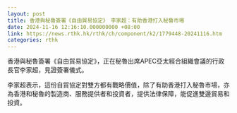 ```yaml
---
layout: post
title: 香港與秘魯簽署《自由貿易協定》　李家超︰有助香港打入秘魯市場
date: 2024-11-16 12:16:10.000000000 +08:00
link: https://news.rthk.hk/rthk/ch/component/k2/1779448-20241116.htm
categories: rthk
---
```


香港與秘魯簽署《自由貿易協定》，正在秘魯出席APEC亞太經合組織會議的行政長官李家超，見證簽署儀式。

李家超表示，這份自貿協定對雙方都有戰略價值，除了有助香港打入秘魯市場，亦為香港和秘魯的製造商、服務提供者和投資者，提供法律保障，能促進雙邊貿易和投資。
